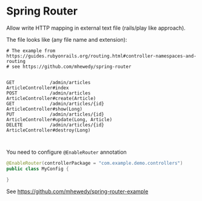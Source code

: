 # Spring Router

Allow write HTTP mapping in external text file (rails/play like approach).

The file looks like (any file name and extension):

```
# The example from https://guides.rubyonrails.org/routing.html#controller-namespaces-and-routing
# see https://github.com/mhewedy/spring-router


GET             /admin/articles	                    ArticleController#index
POST            /admin/articles	                    ArticleController#create(Article)
GET             /admin/articles/{id}	            ArticleController#show(Long)
PUT             /admin/articles/{id}	            ArticleController#update(Long, Article)
DELETE          /admin/articles/{id}	            ArticleController#destroy(Long)



```

You need to configure `@EnableRouter` annotation

```java
@EnableRouter(controllerPackage = "com.example.demo.controllers")
public class MyConfig {

}
```

See https://github.com/mhewedy/spring-router-example
